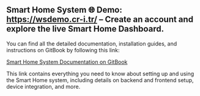 Smart Home System
🌐 Demo: https://wsdemo.cr-i.tr/ – Create an account and explore the live Smart Home Dashboard.
---

You can find all the detailed documentation, installation guides, and instructions on GitBook by following this link:

[Smart Home System Documentation on GitBook](https://app.gitbook.com/o/yIxCRiNKdZcTbTaOsQWJ/s/zVeQDV8KeVjsIgD4ELf1/)

This link contains everything you need to know about setting up and using the Smart Home system, including details on backend and frontend setup, device integration, and more.
